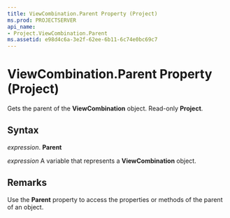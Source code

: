 ```yaml
---
title: ViewCombination.Parent Property (Project)
ms.prod: PROJECTSERVER
api_name:
- Project.ViewCombination.Parent
ms.assetid: e98d4c6a-3e2f-62ee-6b11-6c74e0bc69c7
---
```



# ViewCombination.Parent Property (Project)

Gets the parent of the  **ViewCombination** object. Read-only **Project**.


## Syntax

 _expression_. **Parent**

 _expression_ A variable that represents a **ViewCombination** object.


## Remarks

Use the  **Parent** property to access the properties or methods of the parent of an object.


